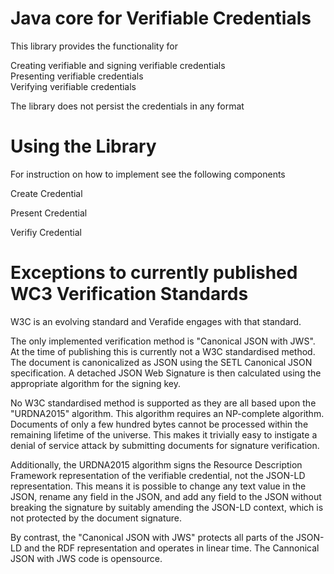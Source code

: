 # Java core for Verifiable Credentials

This library provides the functionality for

Creating verifiable and signing verifiable credentials  
Presenting verifiable credentials  
Verifying verifiable credentials  

The library does not persist the credentials in any format

# Using the Library #

For instruction on how to implement see the following components 

Create Credential

Present Credential

Verifiy Credential


# Exceptions to currently published WC3 Verification Standards # 

W3C is an evolving standard and Verafide engages with that standard.  

The only implemented verification method is "Canonical JSON with JWS". At the time of publishing this is currently not a W3C standardised method.  The document is canonicalized as JSON using the SETL Canonical JSON specification. A detached JSON Web Signature is then calculated using the appropriate algorithm for the signing key.

No W3C standardised method is supported as they are all based upon the "URDNA2015" algorithm. This algorithm requires an NP-complete algorithm. Documents of 
only a few hundred bytes cannot be processed within the remaining lifetime of the universe. This makes it trivially easy to instigate a denial of service 
attack by submitting documents for signature verification.

Additionally, the URDNA2015 algorithm signs the Resource Description Framework representation of the verifiable credential, not the JSON-LD representation. 
This means it is possible to change any text value in the JSON, rename any field in the JSON, and add any field to the JSON without breaking the signature 
by suitably amending the JSON-LD context, which is not protected by the document signature.

By contrast, the "Canonical JSON with JWS" protects all parts of the JSON-LD and the RDF representation and operates in linear time.  The Cannonical JSON with JWS code is opensource.

